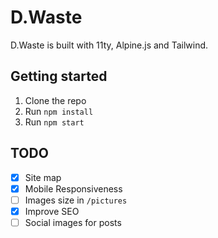 # D.Waste

D.Waste is built with 11ty, Alpine.js and Tailwind.

## Getting started

1. Clone the repo
2. Run `npm install`
3. Run `npm start`

## TODO

- [x] Site map
- [x] Mobile Responsiveness
- [ ] Images size in `/pictures`
- [x] Improve SEO
- [ ] Social images for posts
